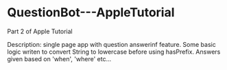 # QuestionBot---AppleTutorial

Part 2 of Apple Tutorial

Description: single page app with question answerinf feature. Some basic logic writen to convert String to lowercase before using hasPrefix. Answers given based on 'when', 'where' etc...
